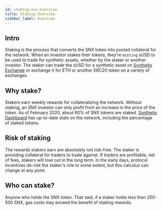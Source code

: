 ```yaml
---
id: staking-snx-overview
title: Staking Overview
sidebar_label: Overview
---
```


## Intro
Staking is the process that converts the SNX token into pooled collateral for the network. When an investor stakes their tokens, they're `minting` sUSD to be used to trade for synthetic assets, whether by the staker or another investor. The staker can trade the sUSD for a synthetic asset on <a class="link" target="_blank" href="https://synthetix.exchange/">Synthetix Exchange</a> or exchange it for ETH or another ERC20 token on a variety of exchanges.


## Why stake?
Stakers earn weekly rewards for collateralizing the network. Without staking, an SNX investor can only profit from an increase in the price of the token. As of February 2020, about 80% of SNX tokens are staked. <a class="link" target="_blank" href="https://dashboard.synthetix.io/">Synthetix Dashboard</a> has up-to-date stats on the network, including the percentage of staked tokens. 


## Risk of staking
The rewards stakers earn are absolutely not risk-free. The staker is providing collateral for traders to trade against. If traders are profitable, net of fees, stakers will lose out in the long term. In the early days, protocol incentives de-risk the staker's role to some extent, but this calculus can change at any point.

## Who can stake?
Anyone who holds the SNX token. That said, if a staker holds less than 250-500 SNX, gas costs may exceed the benefit of staking rewards.